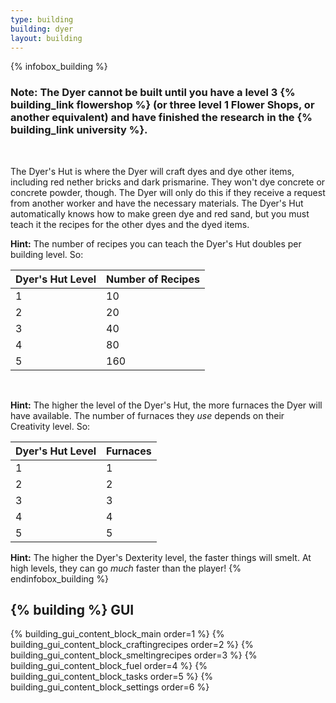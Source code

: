 ```yaml
---
type: building
building: dyer
layout: building
---
```

{% infobox_building %}
### Note: The Dyer cannot be built until you have a level 3 {% building_link flowershop %} (or three level 1 Flower Shops, or another equivalent) and have finished the research in the {% building_link university %}.
<br>

The Dyer's Hut is where the Dyer will craft dyes and dye other items, including red nether bricks and dark prismarine. They won't dye concrete or concrete powder, though. The Dyer will only do this if they receive a request from another worker and have the necessary materials. The Dyer's Hut automatically knows how to make green dye and red sand, but you must teach it the recipes for the other dyes and the dyed items.

**Hint:** The number of recipes you can teach the Dyer's Hut doubles per building level. So:

| Dyer's Hut Level | Number of Recipes |
|------------------|-------------------|
| 1                | 10                |
| 2                | 20                |
| 3                | 40                |
| 4                | 80                |
| 5                | 160               |

<br>

**Hint:** The higher the level of the Dyer's Hut, the more furnaces the Dyer will have available. The number of furnaces they *use* depends on their Creativity level. So:

| Dyer's Hut Level | Furnaces |
|------------------|----------|
| 1                | 1        |
| 2                | 2        |
| 3                | 3        |
| 4                | 4        |
| 5                | 5        |

**Hint:** The higher the Dyer's Dexterity level, the faster things will smelt. At high levels, they can go *much* faster than the player!
{% endinfobox_building %}

## {% building %} GUI

{% building_gui_content_block_main order=1 %}
{% building_gui_content_block_craftingrecipes order=2 %}
{% building_gui_content_block_smeltingrecipes order=3 %}
{% building_gui_content_block_fuel order=4 %}
{% building_gui_content_block_tasks order=5 %}
{% building_gui_content_block_settings order=6 %}